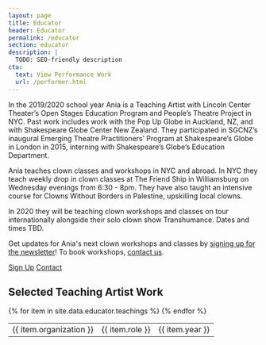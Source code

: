 ```yaml
---
layout: page
title: Educator
header: Educator
permalink: /educator
section: educator
description: |
  TODO: SEO-friendly description
cta:
  text: View Performance Work
  url: /performer.html
---
```


In the 2019/2020 school year Ania is a Teaching Artist with Lincoln Center Theater’s Open Stages Education Program and People’s Theatre Project in NYC. Past work includes work with the Pop Up Globe in Auckland, NZ, and with Shakespeare Globe Center New Zealand. They participated in SGCNZ’s inaugural Emerging Theatre Practitioners’ Program at Shakespeare’s Globe in London in 2015, interning with Shakespeare’s Globe’s Education Department.

Ania teaches clown classes and workshops in NYC and abroad. In NYC they teach weekly drop in clown classes at The Friend Ship in Williamsburg on Wednesday evenings from 6:30 - 8pm. They have also taught an intensive course for Clowns Without Borders in Palestine, upskilling local clowns.

In 2020 they will be teaching clown workshops and classes on tour internationally alongside their solo clown show Transhumance. Dates and times TBD.

Get updates for Ania's next clown workshops and classes by [signing up for the newsletter](signup)! To book workshops, [contact us](/contact.html).

<center-l>
  <a href="" class="btn">Sign Up</a>
  <a href="/contact.html" class="btn">Contact</a>
</center-l>

## Selected Teaching Artist Work

<table>
  <tbody>
    {% for item in site.data.educator.teachings %}
      <tr>
        <td>{{ item.organization }}</td>
        <td>{{ item.role }}</td>
        <td>{{ item.year }}</td>
      </tr>
    {% endfor %}
  </tbody>
</table>
